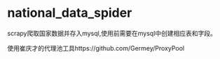 # national_data_spider

scrapy爬取国家数据并存入mysql,使用前需要在mysql中创建相应表和字段。

使用崔庆才的代理池工具https://github.com/Germey/ProxyPool
